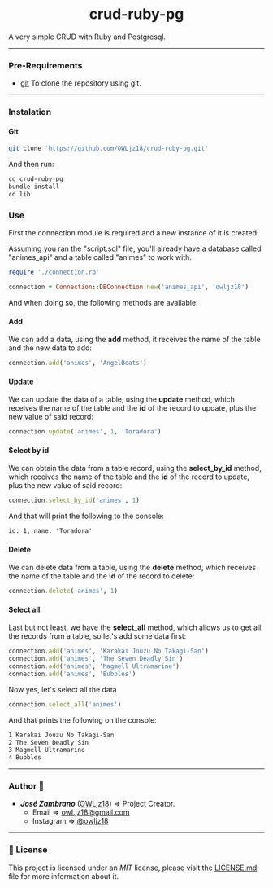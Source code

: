 <h1 align="center">crud-ruby-pg</h1>

A very simple CRUD with Ruby and Postgresql.

- - -

### Pre-Requirements ### 

* [git](https://git-scm.com/) To clone the repository using git.

- - - 

### Instalation ### 

#### Git

``` sh
git clone 'https://github.com/OWLjz18/crud-ruby-pg.git'
```

And then run: 

``` txt
cd crud-ruby-pg
bundle install
cd lib
```

### Use ### 

First the connection module is required and a new instance of it is created:

Assuming you ran the "script.sql" file, you'll already have a database called "animes\_api" and a table called "animes" to work with.

``` ruby 
require './connection.rb'

connection = Connection::DBConnection.new('animes_api', 'owljz18')
```

And when doing so, the following methods are available:

#### Add

We can add a data, using the **add** method, it receives the name of the table and the new data to add:

``` ruby
connection.add('animes', 'AngelBeats')
```

#### Update

We can update the data of a table, using the **update** method, which receives the name of the table and the **id** of the record to update, plus the new value of said record:

``` ruby 
connection.update('animes', 1, 'Toradora')
```

#### Select by id

We can obtain the data from a table record, using the **select_by_id** method, which receives the name of the table and the **id** of the record to update, plus the new value of said record:

``` ruby 
connection.select_by_id('animes', 1)
```

And that will print the following to the console: 

``` txt
id: 1, name: 'Toradora'
```

#### Delete

We can delete data from a table, using the **delete** method, which receives the name of the table and the **id** of the record to delete:

``` ruby 
connection.delete('animes', 1)
```

#### Select all

Last but not least, we have the **select_all** method, which allows us to get all the records from a table, so let's add some data first:

``` ruby 
connection.add('animes', 'Karakai Jouzu No Takagi-San')
connection.add('animes', 'The Seven Deadly Sin')
connection.add('animes', 'Magmell Ultramarine')
connection.add('animes', 'Bubbles')
```

Now yes, let's select all the data

``` ruby
connection.select_all('animes')
```

And that prints the following on the console:

``` txt
1 Karakai Jouzu No Takagi-San
2 The Seven Deadly Sin
3 Magmell Ultramarine
4 Bubbles
```

- - -

### Author 🦉 ###

* *__José Zambrano__* ([OWLjz18](https://github.com/OWLjz18)) => Project Creator.
  * Email => <owl.jz18@gmail.com>
  * Instagram => [@owljz18](https://instagram.com/owljz18)

- - -

### 📃 License ###

This project is licensed under an _MIT_ license, please visit the [LICENSE.md](./LICENSE.md) file for more information about it.
